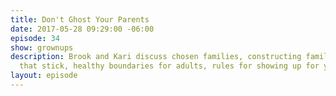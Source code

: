 ```yaml
---
title: Don't Ghost Your Parents
date: 2017-05-28 09:29:00 -06:00
episode: 34
show: grownups
description: Brook and Kari discuss chosen families, constructing family units, friends
  that stick, healthy boundaries for adults, rules for showing up for your friends.
layout: episode
---
```


